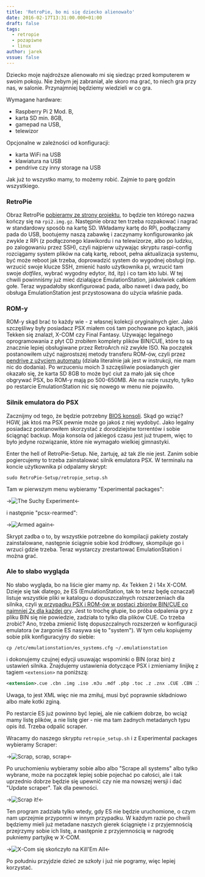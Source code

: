 ```yaml
---
title: 'RetroPie, bo mi się dziecko alienowało'
date: 2016-02-17T13:31:00.000+01:00
draft: false
tags:
  - retropie
  - pozapiwne
  - linux
author: jarek
vssue: false
---
```


Dziecko moje najdroższe alienowało mi się siedząc przed komputerem w swoim pokoju. Nie żebym jej zabraniał, ale skoro ma grać, to niech gra przy nas, w salonie. Przynajmniej będziemy wiedzieli w co gra.

<!-- more -->
  
Wymagane hardware:  
  
* Raspberry Pi 2 Mod. B,
* karta SD min. 8GB,
* gamepad na USB,
* telewizor

Opcjonalne w zależności od konfiguracji:

* karta WiFi na USB
* klawiatura na USB
* pendrive czy inny storage na USB

Jak już to wszystko mamy, to możemy robić. Zajmie to parę godzin wszystkiego.

### RetroPie

Obraz RetroPie [pobieramy ze strony projektu](https://github.com/RetroPie/RetroPie-Setup/releases), to będzie ten którego nazwa kończy się na `rpi2.img.gz`. Następnie obraz ten trzeba rozpakować i nagrać w standardowy sposób na kartę SD. Wkładamy kartę do RPi, podłączamy pada do USB, bootujemy naszą zabawkę i zaczynamy konfigurowanko jak zwykle z RPi (z podłączonego klawikordu i na telewizorze, albo po ludzku, po zalogowaniu przez SSH), czyli najpierw używając skryptu raspi-config rozciągamy system plików na całą kartę, reboot, pełna aktualizacja systemu, być może reboot jak trzeba, doprowadzić system do wygodnej obsługi (np. wrzucić swoje klucze SSH, zmienić hasło użytkownika pi, wrzucić tam swoje _dotfiles_, wybrać wygodny edytor, itd, itp) i co tam kto lubi. W tej chwili powinniśmy już mieć działające EmulationStation, jakkolwiek całkiem gołe. Teraz wypadałoby skonfigurować pada, albo nawet i dwa pady, bo obsługa EmulationStation jest przystosowana do użycia właśnie pada.

### ROM-y

ROM-y skąd brać to każdy wie - z własnej kolekcji oryginalnych gier. Jako szczęśliwy były posiadacz PSX miałem coś tam pochowane po kątach, jakiś Tekken się znalazł, X-COM czy Final Fantasy. Używając legalnego oprogramowania z płyt CD zrobiłem komplety plików BIN/CUE, które to są znacznie lepiej obsługiwane przez RetroArch niż zwykłe ISO. Na początek postanowiłem użyć najprostszej metody transferu ROM-ów, czyli przez [pendrive z użyciem automatu](https://github.com/RetroPie/RetroPie-Setup/wiki/Transferring-Roms#usb) (działa literalnie jak jest w instrukcji, nie mam nic do dodania). Po wrzuceniu moich 3 szczęśliwie posiadanych gier okazało się, że karta SD 8GB to może być ciut za mało jak się chce obgrywać PSX, bo ROM-y mają po 500-650MB. Ale na razie ruszyło, tylko po restarcie EmulationStation nic się nowego w menu nie pojawiło.

### Silnik emulatora do PSX

Zacznijmy od tego, że będzie potrzebny [BIOS konsoli](https://github.com/RetroPie/RetroPie-Setup/wiki/Playstation-1#bios). Skąd go wziąć? HGW, jak ktoś ma PSX pewnie może go jakoś z niej wydobyć. Jako legalny posiadacz postanowiłem skorzystać z dorodziejstw torrentów i sobie ściągnąć backup. Moja konsola od jakiegoś czasu jest już trupem, więc to było jedyne rozwiązanie, które nie wymagało wielkiej gimnastyki.

Enter the hell of RetroPie-Setup. Nie, żartuję, aż tak źle nie jest. Zanim sobie pogiercujemy to trzeba zainstalować silnik emulatora PSX. W terminalu na koncie użytkownika pi odpalamy skrypt:

```shell
sudo RetroPie-Setup/retropie_setup.sh
```

Tam w pierwszym menu wybieramy "Experimental packages":

->![The Suchy Experiment](https://2.bp.blogspot.com/-FXzJslV6BAw/VsRgmrYzvPI/AAAAAAAAEhg/n2RHZDAo8Sc/s800/rpie01-exp-packages.png)<-

i następnie "pcsx-rearmed":  

->![Armed again](https://1.bp.blogspot.com/-qZ6JR0gJWVY/VsRg4_og8eI/AAAAAAAAEhk/pY0NKtpY-Vc/s800/rpie02-pcsx-rearmed.png)<-

Skrypt zadba o to, by wszystkie potrzebne do kompilacji pakiety zostały zainstalowane, następnie ściągnie sobie kod źródłowy, skompiluje go i wrzuci gdzie trzeba. Teraz wystarczy zrestartować EmulationStation i można grać.

### Ale to słabo wygląda

No słabo wygląda, bo na liście gier mamy np. 4x Tekken 2 i 14x X-COM. Dzieje się tak dlatego, że ES (EmulationStation, tak to teraz będę oznaczał) listuje wszystkie pliki w katalogu o dopuszczalnych rozszerzeniach dla silnika, czyli [w przypadku PSX i ROM-ów w postaci zbiorów BIN/CUE co najmniej 2x dla każdej gry](https://github.com/RetroPie/RetroPie-Setup/wiki/Playstation-1). Jest to trochę głupie, bo próba odpalenia gry z pliku BIN się nie powiedzie, zadziała to tylko dla plików CUE. Co trzeba zrobić? Ano, trzeba zmienić listę dopuszczalnych rozszerzeń w konfiguracji emulatora (w żargonie ES nasywa się to "system"). W tym celu kopiujemy sobie plik konfiguracyjny do siebie:

```shell
cp /etc/emulationstation/es_systems.cfg ~/.emulationstation
```

i dokonujemy czujnej edycji usuwając wspominki o BIN (oraz bin) z ustawień silnika. Znajdujemy ustawienia dotyczące PSX i zmieniamy linijkę z tagiem `<extension>` na poniższą:

```xml
<extension>.cue .cbn .img .iso .m3u .mdf .pbp .toc .z .znx .CUE .CBN .IMG .ISO .M3U .MDF .PBP .TOC .Z .ZNX</extension>
```

Uwaga, to jest XML więc nie ma zmiłuj, musi być poprawnie składniowo albo małe kotki zginą.

Po restarcie ES już powinno być lepiej, ale nie całkiem dobrze, bo wciąż mamy listę plików, a nie listę gier - nie ma tam żadnych metadanych typu opis itd. Trzeba odpalić scraper.

Wracamy do naszego skryptu `retropie_setup.sh` i z Experimental packages wybieramy Scraper:

->![Scrap, scrap, scrap](https://1.bp.blogspot.com/-kijLzWD4kQQ/VsRk5wI935I/AAAAAAAAEh0/fsZDzivqvdM/s800/rpie03-scraper.png)<-

Po uruchomieniu wybieramy sobie albo albo "Scrape all systems" albo tylko wybrane, może na początek lepiej sobie pojechać po całości, ale i tak uprzednio dobrze będzie się upewnić czy nie ma nowszej wersji i dać "Update scraper". Tak dla pewności.

->![Scrap it!](https://1.bp.blogspot.com/-0TkIpcQzdbU/VsRltYgYB5I/AAAAAAAAEh8/dkSMkefbylU/s800/rpie04-scraper-scrap.png)<-

Ten program zadziała tylko wtedy, gdy ES nie będzie uruchomione, o czym nam uprzejmie przypomni w innym przypadku. W każdym razie po chwili będziemy mieli już metadane naszych gierek ściągnięte i z przyjemnością przejrzymy sobie ich listę, a następnie z przyjemnością w nagrodę pukniemy partyjkę w X-COM.

->![X-Com się skończyło na Kill'Em All](https://3.bp.blogspot.com/-yMRvqFAvltw/VsRmeEsDLlI/AAAAAAAAEiI/bD6GK8wtfH8/s800/upload_-1)<-

Po południu przyjdzie dzieć ze szkoły i już nie pogramy, więc lepiej korzystać.
